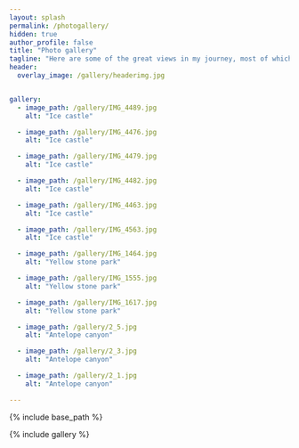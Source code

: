 ```yaml
---
layout: splash
permalink: /photogallery/
hidden: true
author_profile: false
title: "Photo gallery"
tagline: "Here are some of the great views in my journey, most of which taken with my phone, some with mirrorless camera. Please enjoy!"
header:
  overlay_image: /gallery/headerimg.jpg


gallery:
  - image_path: /gallery/IMG_4489.jpg
    alt: "Ice castle"

  - image_path: /gallery/IMG_4476.jpg
    alt: "Ice castle"

  - image_path: /gallery/IMG_4479.jpg
    alt: "Ice castle"

  - image_path: /gallery/IMG_4482.jpg
    alt: "Ice castle"

  - image_path: /gallery/IMG_4463.jpg
    alt: "Ice castle"

  - image_path: /gallery/IMG_4563.jpg
    alt: "Ice castle"

  - image_path: /gallery/IMG_1464.jpg
    alt: "Yellow stone park"

  - image_path: /gallery/IMG_1555.jpg
    alt: "Yellow stone park"

  - image_path: /gallery/IMG_1617.jpg
    alt: "Yellow stone park"

  - image_path: /gallery/2_5.jpg
    alt: "Antelope canyon"

  - image_path: /gallery/2_3.jpg
    alt: "Antelope canyon"

  - image_path: /gallery/2_1.jpg
    alt: "Antelope canyon"

---
```


{% include base_path %}


{% include gallery %}
